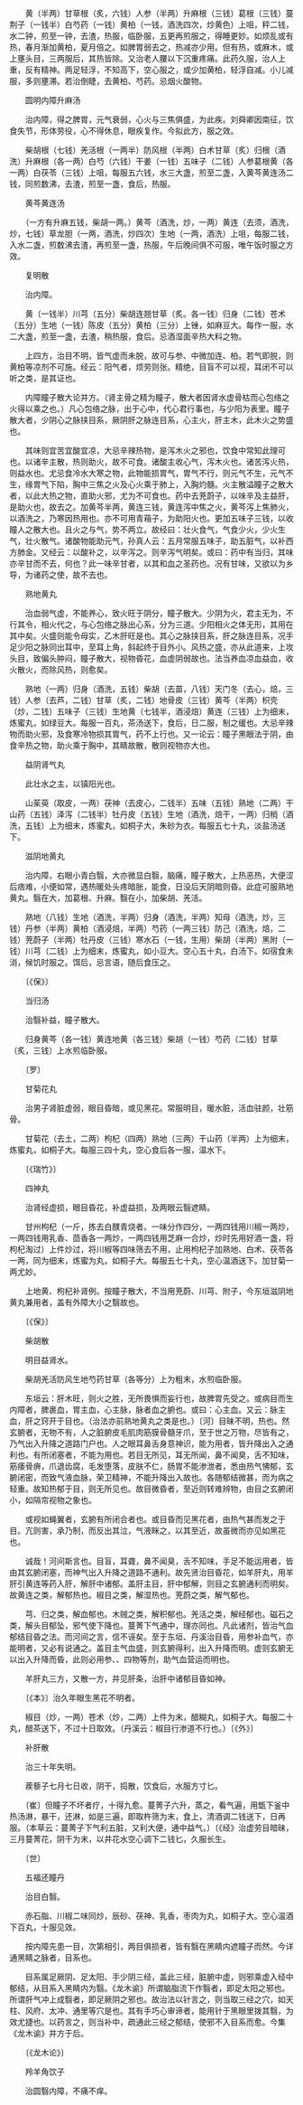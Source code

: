 <!-- { "loadSidebar": true } -->
　　黄（半两）甘草根（炙，六钱）人参（半两）升麻根（三钱）葛根（三钱）蔓荆子（一钱半）白芍药（一钱）黄柏（一钱，酒洗四次，炒黄色）上咀，秤二钱，水二钟，煎至一钟，去渣，热服，临卧服，五更再煎服之，得睡更妙。如烦乱或有热，春月渐加黄柏，夏月倍之。如脾胃弱去之，热减亦少用。但有热，或麻木，或上壅头目，三两服后，其热皆除。又治老人腰以下沉重疼痛。此药久服，治人上重，反有精神。两足轻浮，不知高下，空心服之，或少加黄柏，轻浮自减。小儿减服，多则壅滞。若治倒睫，去黄柏、芍药。忌烟火酸物。

　　圆明内障升麻汤

　　治内障，得之脾胃，元气衰弱，心火与三焦俱盛，为此疾。刘舜卿因南征，饮食失节，形体劳役，心不得休息，眼疾复作。今拟此方，服之效。

　　柴胡根（七钱）羌活根（一两半）防风根（半两）白术甘草（炙）归根（酒洗）升麻根（各一两）白芍（六钱）干姜（一钱）五味子（二钱）人参葛根黄（各一两）白茯苓（三钱）上咀，每服五六钱，水三大盏，煎至二盏，入黄芩黄连汤二钱，同煎数沸，去渣，煎至一盏，食后，热服。

　　黄芩黄连汤

　　（一方有升麻五钱，柴胡一两。）黄芩（酒洗，炒，一两）黄连（去须，酒洗，炒，七钱）草龙胆（一两，酒洗，炒四次）生地（一两，酒洗）上咀，每服二钱，入水二盏，煎数沸去渣，再煎至一盏，热服，午后晚间俱不可服，唯午饭时服之方效。

　　复明散

　　治内障。

　　黄（一钱半）川芎（五分）柴胡连翘甘草（炙。各一钱）归身（二钱）苍术（五分）生地（一钱）陈皮（五分）黄柏（三分）上锉，如麻豆大。每作一服，水二大盏，煎至一盏，去渣，稍热服，食后。忌酒湿面辛热大料之物。

　　上四方，治目不明，皆气虚而未脱，故可与参、中微加连、柏。若气即脱，则黄柏等凉剂不可施。经云：阳气者，烦劳则张。精绝，目盲不可以视，耳闭不可以听之类，是其证也。

　　内障瞳子散大论并方。（肾主骨之精为瞳子，散大者因肾水虚骨枯而心包络之火得以乘之也。）凡心包络之脉，出于心中，代心君行事也，与少阳为表里。瞳子散大者，少阴心之脉挟目系，厥阴肝之脉连目系，心主火，肝主木，此木火之势盛也。

　　其味则宜苦宜酸宜凉，大忌辛辣热物，是泻木火之邪也，饮食中常知此理可也。以诸辛主散，热则助火，故不可食。诸酸主收心气，泻木火也。诸苦泻火热，则益水也。尤忌食冷水大寒之物，此物能损胃气，胃气不行，则元气不生，元气不生，缘胃气下陷，胸中三焦之火及心火乘于肺上，入胸灼髓。火主散溢瞳子之散大者，以此大热之物，直助火邪，尤为不可食也。药中去茺蔚子，以味辛及主益肝，是助火也，故去之。加黄芩半两，黄连三钱，黄连泻中焦之火，黄芩泻上焦肺火，以酒洗之，乃寒因热用也。亦不可用青葙子，为助阳火也。更加五味子三钱，以收瞳人之散大也。且火之与气，势不两立。故经曰：壮火食气，气食少火，少火生气，壮火散气。诸酸物能助元气，孙真人云：五月常服五味子，助五脏气，以补西方肺金。又经云：以酸补之，以辛泻之。则辛泻气明矣。或曰：药中有当归，其味亦辛甘而不去，何也？此一味辛甘者，以其和血之圣药也。况有甘味，又欲以为乡导，为诸药之使，故不去也。

　　熟地黄丸

　　治血弱气虚，不能养心，致火旺于阴分，瞳子散大。少阴为火，君主无为，不行其令，相火代之，与心包络之脉出心系，分为三道。少阳相火之体无形，其用在其中矣。火盛则能令母实，乙木肝旺是也。其心之脉挟目系，肝之脉连目系，况手足少阳之脉同出耳中，至耳上角，斜起终于目外小。风热之盛，亦从此道来，上攻头目，致偏头肿闷，瞳子散大，视物昏花，血虚阴弱故也。法当养血凉血益血，收火散火，而除风热，则愈矣。

　　熟地（一两）归身（酒洗，五钱）柴胡（去苗，八钱）天门冬（去心，焙，三钱）人参（去芦，二钱）甘草（炙，二钱）地骨皮（三钱）黄芩（半两）枳壳（炒，二钱）五味子（三钱）生地黄（七钱半，酒浸焙）黄连（三钱）上为细末，炼蜜丸，如绿豆大。每服一百丸，茶汤送下，食后，日二服，制之缓也。大忌辛辣物而助火邪，及食寒冷物损其胃气，药不上行也。又一论云：瞳子黑眼法于阴，由食辛热之物，助火乘于胸中，其睛故散，散则视物亦大也。

　　益阴肾气丸

　　此壮水之主，以镇阳光也。

　　山茱萸（取皮，一两）茯神（去皮心，二钱半）五味（五钱）熟地（二两）干山药（五钱）泽泻（二钱半）牡丹皮（五钱）生地（酒洗，焙干，一两）归梢（酒洗，五钱）上为细末，炼蜜丸，如桐子大，朱砂为衣。每服五七十丸，淡盐汤送下。

　　滋阴地黄丸

　　治内障，右眼小青白翳，大亦微显白翳，脑痛，瞳子散大，上热恶热，大便涩后痞难，小便如常，遇热暖处头疼暗胀，能食，日没后天阴暗则昏。此症可服熟地黄丸。翳在大，加葛根、升麻。翳在小，加柴胡、羌活。

　　熟地（八钱）生地（酒洗，半两）归身（酒洗，半两）知母（酒洗，炒，三钱）丹参（半两）黄柏（酒浸焙，半两）芍药（一两三钱）防己（酒洗，焙，二钱）茺蔚子（半两）牡丹皮（三钱）寒水石（一钱，生用）柴胡（半两）黑附（一钱）川芎（二钱）上为细末，炼蜜丸，如小豆大。空心五十丸，白汤下。如宿食未消，候饥时服之。饵后，忌言语，随后食压之。

　　〔《保》〕

　　当归汤

　　治翳补益，瞳子散大。

　　归身黄芩（各一钱）黄连地黄（各三钱）柴胡（一钱）芍药（二钱）甘草（炙，三钱）上水煎临卧服。

　　〔罗〕

　　甘菊花丸

　　治男子肾脏虚弱，眼目昏暗，或见黑花。常服明目，暖水脏，活血驻颜，壮筋骨。

　　甘菊花（去土，二两）枸杞（四两）熟地（三两）干山药（半两）上为细末，炼蜜丸，如桐子大。每服三四十丸，空心食后各一服，温水下。

　　〔《瑞竹》〕

　　四神丸

　　治肾经虚损，眼目昏花，补虚益损，及两眼云翳遮睛。

　　甘州枸杞（一斤，拣去白醭青烧者。一味分作四分，一两四钱用川椒一两炒，一两四钱用乳香、茴香各一两炒，一两四钱用芝麻一合炒，炒时先用好酒一盏，将枸杞淘过）上件炒过，将川椒等四味筛去不用，止用枸杞子加熟地、白术、茯苓各一两，同为细末，炼蜜为丸，如桐子大。每服五七十丸，空心温酒送下。加甘菊一两尤妙。

　　上地黄、枸杞补肾例。按瞳子散大，不当用茺蔚、川芎、附子，今东垣滋阴地黄丸兼用者，盖有外障大小之翳故也。

　　〔《保》〕

　　柴胡散

　　明目益肾水。

　　柴胡羌活防风生地芍药甘草（各等分）上为粗末，水煎临卧服。

　　东垣云：肝木旺，则火之胜，无所畏惧而妄行也，故脾胃先受之。或病目而生内障者，脾裹血，胃主血，心主脉，脉者血之腑也。或曰：心主血。又云：脉主血，肝之窍开于目也。（治法亦前熟地黄丸之类是也。）〔河〕目昧不明，热也。然玄腑者，无物不有，人之脏腑皮毛肌肉筋膜骨髓牙爪，至于世之万物，尽皆有之，乃气出入升降之道路门户也。人之眼耳鼻舌身意神识，能为用者，皆升降出入之通利也。有所闭塞者，不能为用也。若目无所见，耳无所闻，鼻不闻臭，舌不知味，筋痿骨痹，爪退齿腐，毛发堕落，皮肤不仁，肠胃不能渗泄者，悉由热气怫郁，玄腑闭密，而致气液血脉，荣卫精神，不能升降出入故也。各随郁结微甚，而为病之轻重。故知热郁于目，则无所见也。故目微昏者，至近则转难辨物，由目之玄腑闭小，如隔帘视物之象也。

　　或视如蝇翼者，玄腑有所闭合者也。或目昏而见黑花者，由热气甚而发之于目。亢则害，承乃制，而反出其泣，气液眯之，以其至近，故虽微而亦见如黑花也。

　　诚哉！河间斯言也。目盲，耳聋，鼻不闻臭，舌不知味，手足不能运用者，皆由其玄腑闭塞，而神气出入升降之道路不通利。故先贤治目昏花，如羊肝丸，用羊肝引黄连等药入肝，解肝中诸郁。盖肝主目，肝中郁解，则目之玄腑通利而明矣。故黄连之类，解郁热也。椒目之类，解湿热也。茺蔚之类，解气郁也。

　　芎、归之类，解血郁也。木贼之类，解积郁也。羌活之类，解经郁也。磁石之类，解头目郁坠，邪气使下降也。蔓菁下气通中，理亦同也。凡此诸剂，皆治气血郁结目昏之法。而河间之言，信不诬矣。至于东垣、丹溪治目昏，用参补血气，亦能明者，又必有说通之。盖目主气血盛，则玄腑得利，出入升降而明。虚则玄腑无以出入升降而昏，此则必用参、、四物等剂，助气血营运而明也。

　　羊肝丸三方，又散一方，并见肝条，治肝中诸郁目昏如神。

　　〔《本》〕治久年眼生黑花不明者。

　　椒目（炒，一两）苍术（炒，二两）上件为末，醋糊丸，如桐子大。每服二十丸，醋茶送下，不过十日取效。（丹溪云：椒目行渗道不行也。）〔《外》〕

　　补肝散

　　治三十年失明。

　　蒺藜子七月七日收，阴干，捣散，饮食后，水服方寸匕。

　　〔崔〕但瞳子不坏者疗，十得九愈。蔓菁子六升，蒸之，看气遍，用甑下釜中热汤淋，暴干，还淋，如是三遍，即取杵筛为末，食上，清酒调二钱送下，日再服。（本草云：蔓菁子下气利五脏，又利大便，通中益气。）〔《经》治虚劳目暗昧，三月蔓菁花，阴干为末，以井花水空心调下二钱匕，久服长生。

　　〔世〕

　　五福还瞳丹

　　治目白翳。

　　赤石脂、川椒二味同炒，辰砂、茯神、乳香，枣肉为丸，如桐子大。空心温酒下百丸，十服见效。

　　按内障先患一目，次第相引，两目俱损者，皆有翳在黑睛内遮瞳子而然。今详通黑睛之脉者，目系也。

　　目系属足厥阴、足太阳、手少阴三经，盖此三经，脏腑中虚，则邪乘虚入经中郁结，从目系入黑睛内为翳。《龙木谕》所谓脑脂流下作翳者，即足太阳之邪也。所谓肝气冲上成翳者，即足厥阴之邪也。故治法以针言之，则当取三经之穴，如天柱、风府、太冲、通里等穴是也。其有手巧心审谛者，能用针于黑眼里拨其翳，为效尤捷也。以药言之，则当补中，疏通此三经之郁结，使邪不入目系而愈。今集《龙木谕》并方于后。

　　〔《龙木论》〕

　　羚羊角饮子

　　治圆翳内障，不痛不痒。
